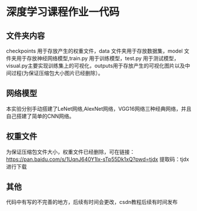 # 深度学习课程作业一代码
## 文件夹内容
checkpoints 用于存放产生的权重文件，data 文件夹用于存放数据集，model 文件夹用于存放神经网络模型,train.py 用于训练模型，test.py 用于测试模型，visual.py主要实现训练集上的可视化，outputs用于存放产生的可视化图片以及中间过程(为保证压缩包大小图片已经删除）。

## 网络模型
本实验分别手动搭建了LeNet网络,AlexNet网络，VGG16网络三种经典网络，并且自己搭建了简单的CNN网络。

## 权重文件
为保证压缩包文件大小，权重文件已经删除，可在链接：https://pan.baidu.com/s/1UqnJ640Y1lx-sTp55Dk1xQ?pwd=tjdx 提取码：tjdx 进行下载

## 其他
代码中有写的不完善的地方，后续有时间会更改，csdn教程后续有时间发布
